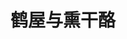 ---
logo: images/animation/鹤屋与熏干酪.jpg
title: 鹤屋与熏干酪
subTitle: 由京都动画制作的网络动画，于2009年2月14日开始在YouTube上放送，全13话

category: 动画

hasResource: true
downloadList:
  - intro: 720P x264※
    size: 6.4GB
    link: 
  - intro: 720P x265※
    size: 1.6GB
    link: 
  - intro: 内嵌字幕版
    size: 124.6MB
    link: 
  - intro: 字幕
    size: 56KB
    link: 
  - intro: 云盘 提取码:2pjn
    size: 
    link: https://pan.baidu.com/s/106687z_Fe55ob6dchPIlBQ

downloadContent: |
  《小鹤屋学姐的四格》是由《凉宫春日的忧郁》衍生的搞笑四格漫画，以鹤屋学姐为原型创作，在作者的个人网站上进行不定期连载。<br>
  2008年8月26日，《少年ACE》宣布《小凉宫春日的忧郁》&《小鹤屋学姐的四格》动画化决定。<br>
  2009年，由京都动画制作成网络动画在YouTube上播放，由武本康弘担任监督。同时搭载的还有动画《小凉宫春日的忧郁》，于2009年2月14日放送，全13话。<br><br>
  版权属于:VCB-Studio<br>
  文件地址:https://vcb-s.com/archives/11328<br><br>
  ※：无分割版，即与《鹤屋与熏干酪》合并
---